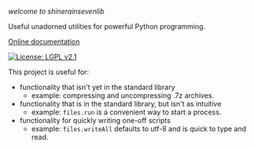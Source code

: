 
*welcome to shinerainsevenlib*

Useful unadorned utilities for powerful Python programming.

[Online documentation](https://moltenform.github.io/shinerainsevenlib/)

[![License: LGPL v2.1](https://img.shields.io/badge/License-LGPL_v2.1-blue.svg)](https://www.gnu.org/licenses/old-licenses/lgpl-2.1.html)

This project is useful for:

* functionality that isn't yet in the standard library
   * example: compressing and uncompressing .7z archives.
* functionality that is in the standard library, but isn't as intuitive
   * example: `files.run` is a convenient way to start a process.
* functionality for quickly writing one-off scripts
   * example: `files.writeAll` defaults to utf-8 and is quick to type and read.

